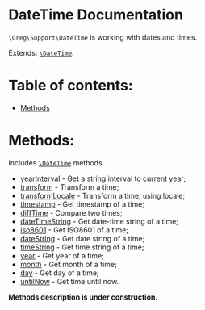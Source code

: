 # DateTime Documentation

`\Greg\Support\DateTime` is working with dates and times.

Extends: [`\DateTime`](http://php.net/manual/en/class.datetime.php).

# Table of contents:

* [Methods](#methods)

# Methods:

Includes [`\DateTime`](http://php.net/manual/en/class.datetime.php) methods.

* [yearInterval](#yearinterval) - Get a string interval to current year;
* [transform](#transform) - Transform a time;
* [transformLocale](#transformlocale) - Transform a time, using locale;
* [timestamp](#totimestamp) - Get timestamp of a time;
* [diffTime](#difftime) - Compare two times;
* [dateTimeString](#datetimestring) - Get date-time string of a time;
* [iso8601](#iso8601) - Get ISO8601 of a time;
* [dateString](#datestring) - Get date string of a time;
* [timeString](#timestring) - Get time string of a time;
* [year](#year) - Get year of a time;
* [month](#month) - Get month of a time;
* [day](#day) - Get day of a time;
* [untilNow](#untilnow) - Get time until now.

**Methods description is under construction.**
